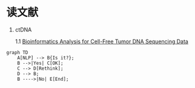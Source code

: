 # 读文献

1. ctDNA

   1.1 [Bioinformatics Analysis for Cell-Free Tumor DNA Sequencing Data](./references/chen2018.pdf)

```Mermaid
graph TD
    A[NLP] --> B{Is it?};
    B -->|Yes| C[OK];
    C --> D[Rethink];
    D --> B;
    B ---->|No| E[End];   